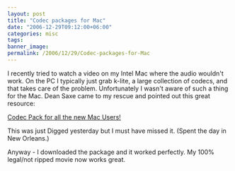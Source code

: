 ```yaml
---
layout: post
title: "Codec packages for Mac"
date: "2006-12-29T09:12:00+06:00"
categories: misc 
tags: 
banner_image: 
permalink: /2006/12/29/Codec-packages-for-Mac
---
```


I recently tried to watch a video on my Intel Mac where the audio wouldn't work. On the PC I typically just grab k-lite, a large collection of codecs, and that takes care of the problem. Unfortunately I wasn't aware of such a thing for the Mac. Dean Saxe came to my rescue and pointed out this great resource:

<a href="http://www.jacknjake.com/2006/12/27/codec-pack-for-all-the-new-mac-users/">Codec Pack for all the new Mac Users!</a>

This was just Digged yesterday but I must have missed it. (Spent the day in New Orleans.)

Anyway - I downloaded the package and it worked perfectly. My 100% legal/not ripped movie now works great.